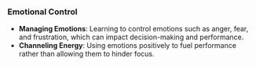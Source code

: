 ### Emotional Control

- **Managing Emotions**: Learning to control emotions such as anger, fear, and frustration, which can impact decision-making and performance.
- **Channeling Energy**: Using emotions positively to fuel performance rather than allowing them to hinder focus.